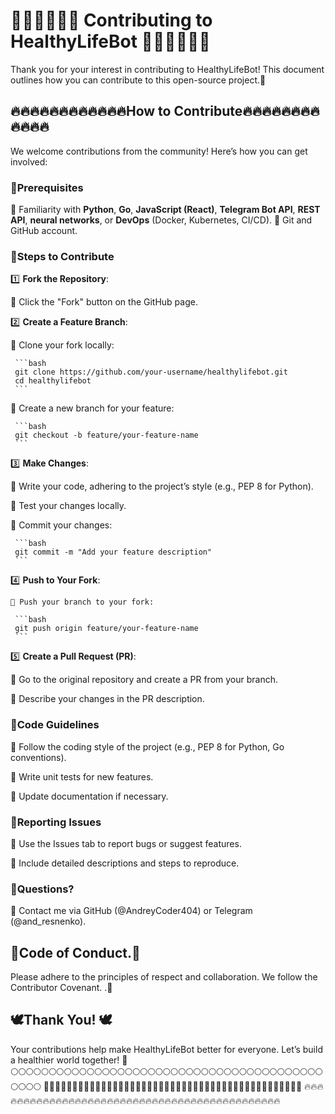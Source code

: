 # 🥩🥩🥩🥩🥩🥩 Contributing to HealthyLifeBot  🥩🥩🥩🥩🥩🥩

Thank you for your interest in contributing to HealthyLifeBot! This document outlines how you can contribute to this open-source project.🤝

## 🔥🔥🔥🔥🔥🔥🔥🔥🔥🔥🔥🔥How to Contribute🔥🔥🔥🔥🔥🔥🔥🔥🔥🔥🔥🔥

We welcome contributions from the community! Here’s how you can get involved:

### 💙Prerequisites

🐨 Familiarity with **Python**, **Go**, **JavaScript (React)**, **Telegram Bot API**, **REST API**, **neural networks**, or **DevOps** (Docker, Kubernetes, CI/CD).
🐨 Git and GitHub account.

### 💙Steps to Contribute


1️⃣ **Fork the Repository**:

   🔸 Click the "Fork" button on the GitHub page.

2️⃣ **Create a Feature Branch**:

   🔸 Clone your fork locally: 

     ```bash
     git clone https://github.com/your-username/healthylifebot.git
     cd healthylifebot
     ```
   🔸 Create a new branch for your feature: 

     ```bash
     git checkout -b feature/your-feature-name
     ```

3️⃣ **Make Changes**:

   🔸 Write your code, adhering to the project’s style (e.g., PEP 8 for Python).

   🔸 Test your changes locally.

   🔸 Commit your changes:

     ```bash
     git commit -m "Add your feature description"
     ```

4️⃣ **Push to Your Fork**:

    🔸 Push your branch to your fork:

     ```bash
     git push origin feature/your-feature-name
     ```

5️⃣ **Create a Pull Request (PR)**:
 
   🔸 Go to the original repository and create a PR from your branch.
  
   🔸 Describe your changes in the PR description.

### 💙Code Guidelines


🔸 Follow the coding style of the project (e.g., PEP 8 for Python, Go conventions).

🔸 Write unit tests for new features.

🔸 Update documentation if necessary.

### 💙Reporting Issues


🔸 Use the Issues tab to report bugs or suggest features.

🔸 Include detailed descriptions and steps to reproduce.

### 💙Questions?


🔸 Contact me via GitHub (@AndreyCoder404) or Telegram (@and_resnenko).

## 🚀Code of Conduct.🚀

Please adhere to the principles of respect and collaboration. We follow the Contributor Covenant. .🤝

## 🕊Thank You! 🕊

Your contributions help make HealthyLifeBot better for everyone. Let’s build a healthier world together! 🚀\
🌕🌕🌕🌕🌕🌕🌕🌕🌕🌕🌕🌕🌕🌕🌕🌕🌕🌕🌕🌕🌕🌕🌕🌕🌕🌕🌕🌕🌕🌕🌕🌕🌕🌕🌕🌕🌕🌕🌕🌕🌕🌕🌕🌕🌕
🚀🚀🚀🚀🚀🚀🚀🚀🚀🚀🚀🚀🚀🚀🚀🚀🚀🚀🚀🚀🚀🚀🚀🚀🚀🚀🚀🚀🚀🚀🚀🚀🚀🚀🚀🚀🚀🚀🚀🚀🚀🚀🚀🚀🚀
🔥🔥🔥🔥🔥🔥🔥🔥🔥🔥🔥🔥🔥🔥🔥🔥🔥🔥🔥🔥🔥🔥🔥🔥🔥🔥🔥🔥🔥🔥🔥🔥🔥🔥🔥🔥🔥🔥🔥🔥🔥🔥🔥🔥🔥

